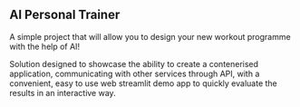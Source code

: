 ## AI Personal Trainer
A simple project that will allow you to design your new workout programme with the help of AI!

Solution designed to showcase the ability to create a contenerised application, communicating with other services through API, with a convenient, easy to use web streamlit demo app to quickly evaluate the results in an interactive way.